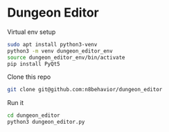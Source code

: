 # Dungeon Editor

Virtual env setup

```sh
sudo apt install python3-venv
python3 -m venv dungeon_editor_env
source dungeon_editor_env/bin/activate
pip install PyQt5
```

Clone this repo

```sh
git clone git@github.com:n8behavior/dungeon_editor
```

Run it

```sh
cd dungeon_editor
python3 dungeon_editor.py
```
